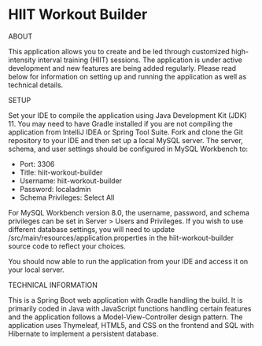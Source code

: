 # HIIT Workout Builder


ABOUT

This application allows you to create and be led through customized high-intensity interval training (HIIT) sessions. The application is under active development and new features are being added regularly. Please read below for information on setting up and running the application as well as technical details.


SETUP

Set your IDE to compile the application using Java Development Kit (JDK) 11. You may need to have Gradle installed if you are not compiling the application from IntelliJ IDEA or Spring Tool Suite. Fork and clone the Git repository to your IDE and then set up a local MySQL server. The server, schema, and user settings should be configured in MySQL Workbench to:
- Port: 3306
- Title: hiit-workout-builder
- Username: hiit-workout-builder
- Password: localadmin
- Schema Privileges: Select All

For MySQL Workbench version 8.0, the username, password, and schema privileges can be set in Server > Users and Privileges. If you wish to use different database settings, you will need to update /src/main/resources/application.properties in the hiit-workout-builder source code to reflect your choices.

You should now able to run the application from your IDE and access it on your local server.


TECHNICAL INFORMATION

This is a Spring Boot web application with Gradle handling the build. It is primarily coded in Java with JavaScript functions handling certain features and the application follows a Model-View-Controller design pattern. The application uses Thymeleaf, HTML5, and CSS on the frontend and SQL with Hibernate to implement a persistent database.
